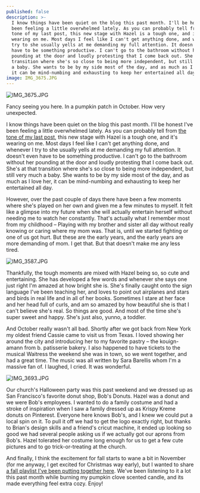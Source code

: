 ```yaml
---
published: false
description: >-
  I know things have been quiet on the blog this past month. I'll be honest I've
  been feeling a little overwhelmed lately. As you can probably tell from the
  tone of my last post, this new stage with Hazel is a tough one, and it's
  wearing on me. Most days I feel like I can't get anything done, and whenever I
  try to she usually yells at me demanding my full attention. It doesn't even
  have to be something productive. I can't go to the bathroom without her
  pounding at the door and loudly protesting that I come back out. She's at that
  transition where she's so close to being more independent, but still very much
  a baby. She wants to be by my side most of the day, and as much as I love her,
  it can be mind-numbing and exhausting to keep her entertained all day.
image: IMG_3675.JPG
---
```

![IMG_3675.JPG]({{site.baseurl}}/img/IMG_3675.JPG)

Fancy seeing you here. In a pumpkin patch in October. How very unexpected. 

I know things have been quiet on the blog this past month. I'll be honest I've been feeling a little overwhelmed lately. As you can probably tell from [the tone of my last post](https://redletterdayblog.com/Our-Trip-To-NYC-And-Traveling-With-A-Toddler), this new stage with Hazel is a tough one, and it's wearing on me. Most days I feel like I can't get anything done, and whenever I try to she usually yells at me demanding my full attention. It doesn't even have to be something productive. I can't go to the bathroom without her pounding at the door and loudly protesting that I come back out. She's at that transition where she's so close to being more independent, but still very much a baby. She wants to be by my side most of the day, and as much as I love her, it can be mind-numbing and exhausting to keep her entertained all day. 

However, over the past couple of days there have been a few moments where she's played on her own and given me a few minutes to myself. It felt like a glimpse into my future when she will actually entertain herself without needing me to watch her constantly. That's actually what I remember most from my childhood – Playing with my brother and sister all day without really knowing or caring where my mom was. That is, until we started fighting or one of us got hurt. But these are the early years, and the early years are more demanding of mom. I get that. But that doesn't make me any less tired. 

![IMG_3587.JPG]({{site.baseurl}}/img/IMG_3587.JPG)

Thankfully, the tough moments are mixed with Hazel being so, so cute and entertaining. She has developed a few words and whenever she says one just right I'm amazed at how bright she is. She's finally caught onto the sign language I've been teaching her, and loves to point out airplanes and stars and birds in real life and in all of her books. Sometimes I stare at her face and her head full of curls, and am so amazed by how beautiful she is that I can't believe she's real. So things are good. And most of the time she's super sweet and happy. She's just also, yunno, a toddler. 

And October really wasn't all bad. Shortly after we got back from New York my oldest friend Cassie came to visit us from Texas. I loved showing her around the city and introducing her to my favorite pastry – the kouign-amann from b. patisserie bakery. I also happened to have tickets to the musical Waitress the weekend she was in town, so we went together, and had a great time. The music was all written by Sara Barellis whom I'm a massive fan of. I laughed, I cried. It was wonderful. 

![IMG_3693.JPG]({{site.baseurl}}/img/IMG_3693.JPG)

Our church's Halloween party was this past weekend and we dressed up as San Francisco's favorite donut shop, Bob's Donuts. Hazel was a donut and we were Bob's employees. I wanted to do a family costume and had a stroke of inspiration when I saw a family dressed up as Krispy Kreme donuts on Pinterest. Everyone here knows Bob's, and I knew we could put a local spin on it. To pull it off we had to get the logo exactly right, but thanks to Brian's design skills and a friend's cricut machine, it ended up looking so good we had several people asking us if we actually got our aprons from Bob's. Hazel tolerated her costume long enough for us to get a few cute pictures and to go trick-or-treating at the church. 

And finally, I think the excitement for fall starts to wane a bit in November (for me anyway, I get excited for Christmas way early), but I wanted to share [a fall playlist I've been putting together here](https://open.spotify.com/user/123893304/playlist/4DPYyakc5bbzt7W6bKxPcr?si=dOnXKxeORhyQYo0vYXwQqg). We've been listening to it a lot this past month while burning my pumpkin clove scented candle, and its made everything feel extra cozy. Enjoy! 






